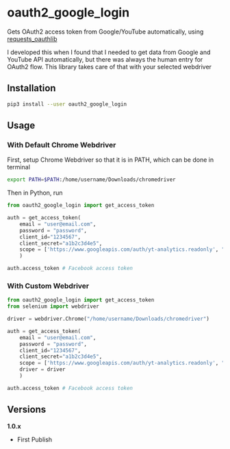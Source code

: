 # oauth2_google_login
Gets OAuth2 access token from Google/YouTube automatically, using [requests_oauthlib](https://github.com/requests/requests-oauthlib)

I developed this when I found that I needed to get data from Google and YouTube API automatically, but there was always the human entry for OAuth2 flow. This library takes care of that with your selected webdriver

## Installation

```bash
pip3 install --user oauth2_google_login
```

## Usage

### With Default Chrome Webdriver
First, setup Chrome Webdriver so that it is in PATH, which can be done in terminal

```bash
export PATH=$PATH:/home/username/Downloads/chromedriver
```

Then in Python, run

```python
from oauth2_google_login import get_access_token

auth = get_access_token(
    email = "user@email.com",
    password = "password",
    client_id="1234567",
    client_secret="a1b2c3d4e5",
    scope = ['https://www.googleapis.com/auth/yt-analytics.readonly', "https://www.googleapis.com/auth/youtube.readonly"]
    )

auth.access_token # Facebook access token
```

### With Custom Webdriver

```python
from oauth2_google_login import get_access_token
from selenium import webdriver

driver = webdriver.Chrome("/home/username/Downloads/chromedriver")

auth = get_access_token(
    email = "user@email.com",
    password = "password",
    client_id="1234567",
    client_secret="a1b2c3d4e5",
    scope = ['https://www.googleapis.com/auth/yt-analytics.readonly', "https://www.googleapis.com/auth/youtube.readonly"],
    driver = driver
    )

auth.access_token # Facebook access token
```

## Versions

**1.0.x**
* First Publish

